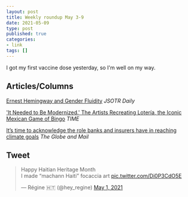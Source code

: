 ```yaml
---
layout: post
title: Weekly roundup May 3-9
date: 2021-05-09
type: post
published: true
categories:
- link
tags: []
---
```


I got my first vaccine dose yesterday, so I'm well on my way.

## Articles/Columns

[Ernest Hemingway and Gender Fluidity](https://daily.jstor.org/ernest-hemingway-and-gender-fluidity/ "Ernest Hemingway and Gender Fluidity. By Matthew Wills") *JSOTR Daily*

['It Needed to Be Modernized.' The Artists Recreating Lotería, the Iconic Mexican Game of Bingo](https://time.com/5923780/artists-redesign-loteria-mexican-bingo/ "'It Needed to Be Modernized.' The Artists Recreating Lotería, the Iconic Mexican Game of Bingo. By Jasmine Aguilera") *TIME*

[It’s time to acknowledge the role banks and insurers have in reaching climate goals](https://www.theglobeandmail.com/business/commentary/article-its-time-to-acknowledge-the-role-banks-and-insurers-have-in-reaching/ "It’s time to acknowledge the role banks and insurers have in reaching climate goals. By Jeffrey Jones") *The Globe and Mail*

## Tweet

<blockquote class="twitter-tweet" data-dnt="true"><p lang="ht" dir="ltr">Happy Haitian Heritage Month<br>I made “machann Haiti” focaccia art <a href="https://t.co/Di0P3CdO5E">pic.twitter.com/Di0P3CdO5E</a></p>&mdash; Régine 🇭🇹 (@hey_regine) <a href="https://twitter.com/hey_regine/status/1388528047687667714?ref_src=twsrc%5Etfw">May 1, 2021</a></blockquote> <script async src="https://platform.twitter.com/widgets.js" charset="utf-8"></script>
